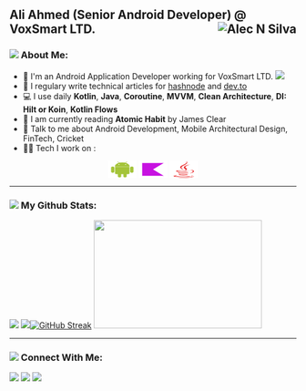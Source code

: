 ## Ali Ahmed (Senior Android Developer) @ VoxSmart LTD.<img align="right" src="https://komarev.com/ghpvc/?username=aliahmedbd&label=Profile%20views&color=0e75b6&style=flat" alt="Alec N Silva" />
### <img src="https://github.com/TheDudeThatCode/TheDudeThatCode/blob/master/Assets/Developer.gif" width="45" /> About Me:
- 🏦 I'm an Android Application Developer working for VoxSmart LTD.
      <img src="https://media.giphy.com/media/WUlplcMpOCEmTGBtBW/giphy.gif" width="30">
- 📝 I regulary write technical articles for [hashnode](https://apoorvtyagi.tech/) and [dev.to](https://dev.to/apoorvtyagi)
- 💻 I use daily **Kotlin**, **Java**, **Coroutine**,  **MVVM**, **Clean Architecture**, **DI: Hilt or Koin**, **Kotlin Flows**
- 📖 I am currently reading **Atomic Habit** by James Clear
- 💬 Talk to me about Android Development, Mobile Architectural Design, FinTech, Cricket
- 🧑‍💻 Tech I work on :

<p align="center">
<img align="center" alt="Alec-Android" height="30" width="50" src="https://raw.githubusercontent.com/devicons/devicon/master/icons/android/android-plain.svg">
<img align="center" alt="Alec-Kt" height="30" width="50" src="https://raw.githubusercontent.com/devicons/devicon/master/icons/kotlin/kotlin-plain.svg">
<img align="center" alt="Alec-Dart" height="30" width="50" src="https://raw.githubusercontent.com/devicons/devicon/master/icons/java/java-plain.svg"> 
</p>

---

### <img src='https://media1.giphy.com/media/du3J3cXyzhj75IOgvA/giphy.gif?cid=ecf05e47x2g034i9pzwtzzsd3xgg2w9nr94t4tflbbgo3008&rid=giphy.gif' width='25' /> My Github Stats:


<img height="180em" src="https://github-readme-stats.vercel.app/api?username=aliahmedbd&show_icons=true&theme=nord&include_all_commits=true&count_private=true"/> <img height="180em" src="https://github-readme-stats.vercel.app/api/top-langs/?username=aliahmedbd&layout=compact&langs_count=7&theme=nord"/>[![GitHub Streak](https://github-readme-streak-stats.herokuapp.com/?user=aliahmedbd&theme=dark)](https://git.io/streak-stats)  <img height="190" width="295" src="https://wakatime.com/share/@aliahmed/0201740e-5584-4445-ab39-d20a79f48031.svg"> 



---

### <img src = "https://media1.giphy.com/media/JZ40cnfnN11KycrvMF/giphy.gif?cid=ecf05e47a0n3gi1bfqntqmob8g9aid1oyj2wr3ds3mg700bl&rid=giphy.gif" width = '23' /> Connect With Me:

<a href="https://www.linkedin.com/in/ali-ahmed-info//" target="_blank"><img src="https://img.shields.io/badge/-LinkedIn-%230077B5?style=for-the-badge&logo=linkedin&logoColor=white" target="_blank"></a>
<a href="https://www.youtube.com/channel/UCPh1ro137-ZjjFxllpvFDiQ" target="_blank"><img src="https://img.shields.io/badge/YouTube-FF0000?style=for-the-badge&logo=youtube&logoColor=white" target="_blank"></a>
<a href="https://stackoverflow.com/users/4958766/alec-n-silva" target="_blank"><img src="https://img.shields.io/badge/stackoverflow-F48225?style=for-the-badge&logo=stackoverflow&logoColor=white" target="_blank"></a>


